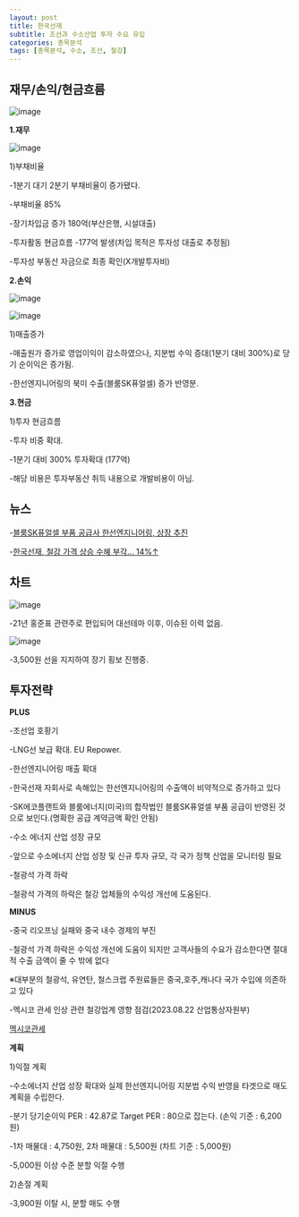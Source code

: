```yaml
---
layout: post
title: 한국선재
subtitle: 조선과 수소산업 투자 수요 유입
categories: 종목분석
tags: [종목분석, 수소, 조선, 철강]
---
```


## 재무/손익/현금흐름

![image](https://github.com/investinsights/investinsights.github.io/assets/138282493/20be79d6-e297-423b-ba16-63a99bbdd5be)

**1.재무**

![image](https://github.com/investinsights/investinsights.github.io/assets/138282493/bd66e284-5863-46b9-8b56-ab7af99f0edc)


1)부채비율

-1분기 대기 2분기 부채비율이 증가됐다. 

-부채비율 85%

-장기차입금 증가 180억(부산은행, 시설대출)

-투자활동 현금흐름 -177억 발생(차입 목적은 투자성 대출로 추정됨)

-투자성 부동산 자금으로 최종 확인(X개발투자비)


**2.손익**

![image](https://github.com/investinsights/investinsights.github.io/assets/138282493/c143bbea-d0fd-4b60-85ee-247361864a73)

![image](https://github.com/investinsights/investinsights.github.io/assets/138282493/3d8e6dff-0e06-4384-85b7-cf641626514c)

1)매출증가

-매출원가 증가로 영업이익이 감소하였으나, 지분법 수익 증대(1분기 대비 300%)로 당기 순이익은 증가됨.

-한선엔지니어링의 북미 수출(블룸SK퓨얼셀) 증가 반영분.

**3.현금**

1)투자 현금흐름

-투자 비중 확대.

-1분기 대비 300% 투자확대 (177억)

-해당 비용은 투자부동산 취득 내용으로 개발비용이 아님.

## 뉴스

-[블룸SK퓨얼셀 부품 공급사 한선엔지니어링, 상장 추진](https://www.thebell.co.kr/free/content/ArticleView.asp?key=202304201543063720104486)

-[한국선재, 철강 가격 상승 수혜 부각… 14%↑](https://www.moneys.co.kr/news/mwView.php?no=2022021809288060792)

## 차트
![image](https://github.com/investinsights/investinsights.github.io/assets/138282493/f69019ac-6a76-4032-8457-4b21d7b0007f)

-21년 홍준표 관련주로 편입되어 대선테마 이후, 이슈된 이력 없음.

![image](https://github.com/investinsights/investinsights.github.io/assets/138282493/575dcc59-5800-4608-a418-08f27cf2601e)

-3,500원 선을 지지하여 장기 횡보 진행중.

## 투자전략
**PLUS**

-조선업 호황기

-LNG선 보급 확대. EU Repower.


-한선엔지니어링 매출 확대

-한국선재 자회사로 속해있는 한선엔지니어링의 수출액이 비약적으로 증가하고 있다

-SK에코플랜트와 블룸에너지(미국)의 합작법인 블룸SK퓨얼셀 부품 공급이 반영된 것으로 보인다.(명확한 공급 계약금액 확인 안됨)


-수소 에너지 산업 성장 규모

-앞으로 수소에너지 산업 성장 및 신규 투자 규모, 각 국가 정책 산업을 모니터링 필요


-철광석 가격 하락

-철광석 가격의 하락은 철강 업체들의 수익성 개선에 도움된다.

**MINUS**

-중국 리오프닝 실패와 중국 내수 경제의 부진

-철광석 가격 하락은 수익성 개선에 도움이 되지만 고객사들의 수요가 감소한다면 절대적 수출 금액이 줄 수 밖에 없다

※대부분의 철광석, 유연탄, 철스크랩 주원료들은 중국,호주,캐나다 국가 수입에 의존하고 있다


-멕시코 관세 인상 관련 철강업계 영향 점검(2023.08.22 산업통상자원부)

[멕시코관세](https://www.korea.kr/briefing/pressReleaseView.do?newsId=156586314&pageIndex=2&repCodeType=&repCode=&startDate=2022-08-22&endDate=2023-08-22&srchWord=&period=)

**계획**

1)익절 계획

-수소에너지 산업 성장 확대와 실제 한선엔지니어링 지분법 수익 반영을 타겟으로 매도 계획을 수립한다.

-분기 당기순이익 PER : 42.87로 Target PER : 80으로 잡는다. (손익 기준 : 6,200원)

-1차 매물대 : 4,750원, 2차 매물대 : 5,500원 (차트 기준 : 5,000원)

-5,000원 이상 수준 분할 익절 수행


2)손절 계획

-3,900원 이탈 시, 분할 매도 수행
